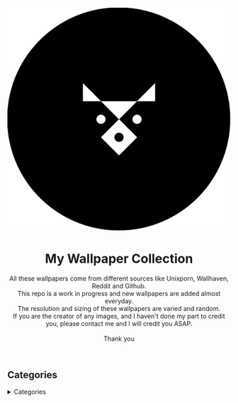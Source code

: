<h1 align="center">
	<br>
	<img src="https://github.com/RickyFoots/Wallpapers/blob/main/Pages/RickyFoots.png">
	<br>
</h1>

<h1 align="center">
My Wallpaper Collection

</h3>

<p align="center">
All these wallpapers come from different sources like Unixporn, Wallhaven, Reddit and Github.<br>
This repo is a work in progress and new wallpapers are added almost everyday.<br>
The resolution and sizing of these wallpapers are varied and random.<br>
If you are the creator of any images, and I haven't done my part to credit you, please contact me and I will credit you ASAP.<br>
<br>
Thank you<br>
</p><br>

</h1>

## Categories

<details>

<summary>Categories</summary>

  - <details> <summary>Abstract</summary>

    - [Abstract](https://github.com/RickyFoots/Wallpapers/blob/main/Pages/Abstract.md)
      - [Waves](https://github.com/RickyFoots/Wallpapers/blob/main/Pages/Waves.md) 
    </details>

    - [Animated](https://github.com/RickyFoots/Wallpapers/blob/main/Pages/Animated.md)

  - <details> <summary>Anime & Manga</summary>

    - [Anime & Manga](https://github.com/RickyFoots/Wallpapers/blob/main/Pages/Anime-&-Manga.md)
      - [Akira](https://github.com/RickyFoots/Wallpapers/blob/main/Pages/Akira.md)
      - [Attack on Titan](https://github.com/RickyFoots/Wallpapers/blob/main/Pages/Attack-on-Titan.md)
      - [Berserk](https://github.com/RickyFoots/Wallpapers/blob/main/Pages/Berserk.md)
      - [Black Clover](https://github.com/RickyFoots/Wallpapers/blob/main/Pages/Black-Clover.md)
      - [Bleach](https://github.com/RickyFoots/Wallpapers/blob/main/Pages/Bleach.md)
      - [Chainsaw Man](https://github.com/RickyFoots/Wallpapers/blob/main/Pages/Chainsaw-Man.md)
      - [Cowboy BeBop](https://github.com/RickyFoots/Wallpapers/blob/main/Pages/Cowboy-BeBop.md)
      - [Demon Slayer](https://github.com/RickyFoots/Wallpapers/blob/main/Pages/Demon-Slayer.md)
      - [Dorohedoro](https://github.com/RickyFoots/Wallpapers/blob/main/Pages/Dorohedoro.md)
      - [Dragon Ball](https://github.com/RickyFoots/Wallpapers/blob/main/Pages/Dorohedoro.md)
      - [DRR](https://github.com/RickyFoots/Wallpapers/blob/main/Pages/DRR.md)
      - [Edge Runners](https://github.com/RickyFoots/Wallpapers/blob/main/Pages/Edge-Runners.md)
      - [Eva](https://github.com/RickyFoots/Wallpapers/blob/main/Pages/Eva.md)
      - [FMAB](https://github.com/RickyFoots/Wallpapers/blob/main/Pages/FMAB.md)
      - [Frieren](https://github.com/RickyFoots/Wallpapers/blob/main/Pages/Frieren.md)
      - [Ghibli](https://github.com/RickyFoots/Wallpapers/blob/main/Pages/Ghibli.md)
      - [Hells Paradise](https://github.com/RickyFoots/Wallpapers/blob/main/Pages/Hells-Paradise.md)
      - [HxH](https://github.com/RickyFoots/Wallpapers/blob/main/Pages/HxH.md)
      - [JJK](https://github.com/RickyFoots/Wallpapers/blob/main/Pages/JJK.md)
      - [Komi Can't](https://github.com/RickyFoots/Wallpapers/blob/main/Pages/Komi-Can't.md)
      - [Mob](https://github.com/RickyFoots/Wallpapers/blob/main/Pages/Mob.md)
      - [My Hero](https://github.com/RickyFoots/Wallpapers/blob/main/Pages/My-Hero.md)
      - [Naruto](https://github.com/RickyFoots/Wallpapers/blob/main/Pages/Naruto.md)
      - [One Punch](https://github.com/RickyFoots/Wallpapers/blob/main/Pages/One-Punch.md)
      - [Tokyo Ghoul](https://github.com/RickyFoots/Wallpapers/blob/main/Pages/Tokyo-Ghoul.md)
      - [Trigun](https://github.com/RickyFoots/Wallpapers/blob/main/Pages/Trigun.md)
      - [Unsorted Manga or Comics](https://github.com/RickyFoots/Wallpapers/blob/main/Pages/Unsorted-Manga-or-Comics.md)
    </details>

 - <details> <summary>Digital Art</summary>

    - [Digital Art](https://github.com/RickyFoots/Wallpapers/blob/main/Pages/Digital-Art.md)
      - [Anime Inspired](https://github.com/RickyFoots/Wallpapers/blob/main/Pages/Anime-Inspired.md)
      - [Landscape](https://github.com/RickyFoots/Wallpapers/blob/main/Pages/Landscape.md)
      - [Monochrome](https://github.com/RickyFoots/Wallpapers/blob/main/Pages/Monochrome.md)
      - [Traditional](https://github.com/RickyFoots/Wallpapers/blob/main/Pages/Traditional.md)
    </details>

 - <details> <summary>Fantasy</summary>

    - [Fantasy](https://github.com/RickyFoots/Wallpapers/blob/main/Pages/Fantasy.md)
      - [D&D](https://github.com/RickyFoots/Wallpapers/blob/main/Pages/D&D.md)
    </details>

    - [Kaiju & Monsters](https://github.com/RickyFoots/Wallpapers/blob/main/Pages/Kaiju-Monsters.md)
    - [Linux](https://github.com/RickyFoots/Wallpapers/blob/main/Pages/Linux.md)
    - [Mecha](https://github.com/RickyFoots/Wallpapers/blob/main/Pages/Mecha.md)
    - [Memes](https://github.com/RickyFoots/Wallpapers/blob/main/Pages/Memes.md)
    - [Minimal](https://github.com/RickyFoots/Wallpapers/blob/main/Pages/Minimal.md)
    - [Pixel](https://github.com/RickyFoots/Wallpapers/blob/main/Pages/Pixel.md)

 - <details> <summary>Real Life</summary>

    - [Real Life](https://github.com/RickyFoots/Wallpapers/blob/main/Pages/Real-Life.md)
      - [Floral](https://github.com/RickyFoots/Wallpapers/blob/main/Pages/Floral.md)
      - [Rural](https://github.com/RickyFoots/Wallpapers/blob/main/Pages/Rural.md)
      - [Urban](https://github.com/RickyFoots/Wallpapers/blob/main/Pages/Urban.md)
    </details>

 - <details> <summary>Seasonal</summary>

    - [Seasonal](https://github.com/RickyFoots/Wallpapers/blob/main/Pages/Seasonal.md)
      - [Fall](https://github.com/RickyFoots/Wallpapers/blob/main/Pages/Fall.md)
      - [Halloween](https://github.com/RickyFoots/Wallpapers/blob/main/Pages/Halloween.md)
      - [Spring](https://github.com/RickyFoots/Wallpapers/blob/main/Pages/Spring.md)
      - [Summer](https://github.com/RickyFoots/Wallpapers/blob/main/Pages/Summer.md)
      - [Winter](https://github.com/RickyFoots/Wallpapers/blob/main/Pages/Winter.md)
    </details>

    - [Unclaimed-SiFi](https://github.com/RickyFoots/Wallpapers/blob/main/Pages/Unclaimed-SiFi.md)
    - [Unsorted Vertical](https://github.com/RickyFoots/Wallpapers/blob/main/Pages/Unsorted-Vertical.md)

 - <details> <summary>Video Games</summary>

    - [Video Games](https://github.com/RickyFoots/Wallpapers/blob/main/Pages/Video-Games.md)
      - [Animal Crossing](https://github.com/RickyFoots/Wallpapers/blob/main/Pages/Animal-Crossing.md)
      - [Apex](https://github.com/RickyFoots/Wallpapers/blob/main/Pages/Apex.md)
      - [Castlevania](https://github.com/RickyFoots/Wallpapers/blob/main/Pages/Castlevania.md)
      - [COD](https://github.com/RickyFoots/Wallpapers/blob/main/Pages/COD.md)
      - [Cult of the Lamb](https://github.com/RickyFoots/Wallpapers/blob/main/Pages/Cult-of-the-Lamb.md)
      - [Destiny](https://github.com/RickyFoots/Wallpapers/blob/main/Pages/Destiny.md)
      - [DOOM](https://github.com/RickyFoots/Wallpapers/blob/main/Pages/DOOM.md)
      - [God of War](https://github.com/RickyFoots/Wallpapers/blob/main/Pages/God-of-War.md)
      - [Hotline Miami](https://github.com/RickyFoots/Wallpapers/blob/main/Pages/Hotline-Miami.md)
      - [Hyper Light Drifter](https://github.com/RickyFoots/Wallpapers/blob/main/Pages/Hyper-Light-Drifter.md)
      - [Kirby](https://github.com/RickyFoots/Wallpapers/blob/main/Pages/Kirby.md)
      - [League](https://github.com/RickyFoots/Wallpapers/blob/main/Pages/League.md)
      - [Monster Hunter](https://github.com/RickyFoots/Wallpapers/blob/main/Pages/Monster-Hunter.md)
      - [Necropolis](https://github.com/RickyFoots/Wallpapers/blob/main/Pages/Necropolis.md)
      - [Nier](https://github.com/RickyFoots/Wallpapers/blob/main/Pages/Nier.md)
      - [Night in the Woods](https://github.com/RickyFoots/Wallpapers/blob/main/Pages/Night-in-the-Woods.md)
      - [Pokemon](https://github.com/RickyFoots/Wallpapers/blob/main/Pages/Pokemon.md)
      - [Shadow of the Colossus](https://github.com/RickyFoots/Wallpapers/blob/main/Pages/Shadow-of-the-Colossus.md)
      - [Souls-Bourne](https://github.com/RickyFoots/Wallpapers/blob/main/Pages/Souls-Bourne.md)
      - [Stardew](https://github.com/RickyFoots/Wallpapers/blob/main/Pages/Stardew.md)
      - [Starfield](https://github.com/RickyFoots/Wallpapers/blob/main/Pages/Starfield.md)
      - [Ultrakill](https://github.com/RickyFoots/Wallpapers/blob/main/Pages/Ultrakill.md)
      - [Wayfinder](https://github.com/RickyFoots/Wallpapers/blob/main/Pages/Wayfinder.md)
      - [Witcher](https://github.com/RickyFoots/Wallpapers/blob/main/Pages/Witcher.md)
    </details>

</h1>

[Back to top](#Categories)

</details>